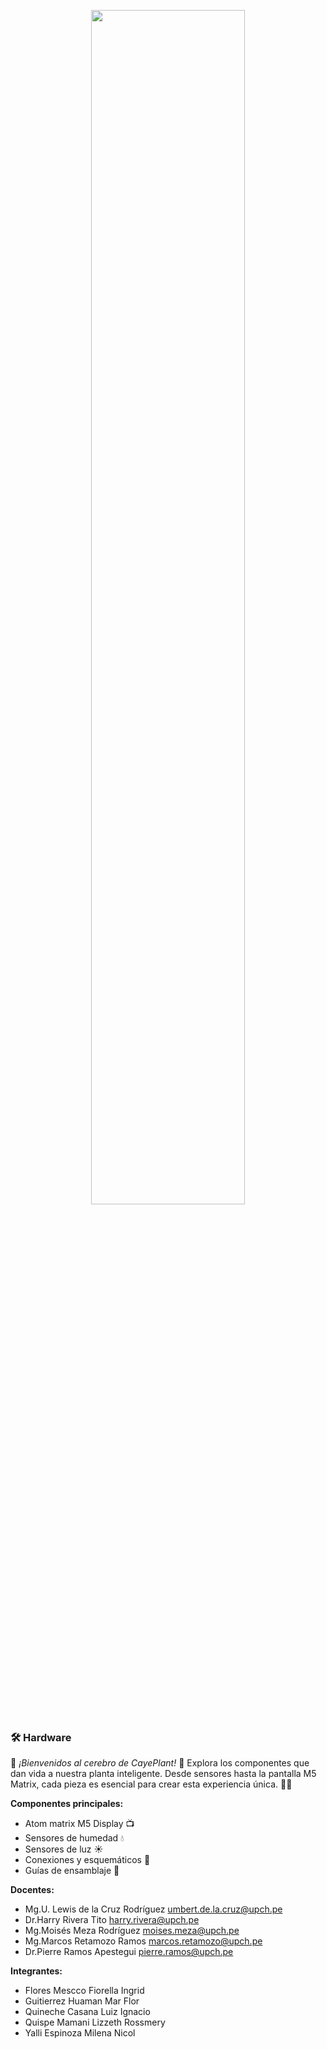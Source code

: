 <p align="center">
  <img src="https://github.com/JefHuiza/Fundamentos-de-Dise-o/assets/156036185/d3c66dfb-5faa-419b-bf1b-d897ea110ce7" width="70%">
</p>


### 🛠️ Hardware
🌱 *¡Bienvenidos al cerebro de CayePlant!* 🌱
Explora los componentes que dan vida a nuestra planta inteligente. Desde sensores hasta la pantalla M5 Matrix, cada pieza es esencial para crear esta experiencia única. 🔌💡

**Componentes principales:**
* Atom matrix M5 Display 📺
* Sensores de humedad 💧
* Sensores de luz ☀️
* Conexiones y esquemáticos 🔌
* Guías de ensamblaje 🔨

**Docentes:**
* Mg.U. Lewis de la Cruz Rodríguez
umbert.de.la.cruz@upch.pe
* Dr.Harry Rivera Tito
harry.rivera@upch.pe
* Mg.Moisés Meza Rodríguez
moises.meza@upch.pe
* Mg.Marcos Retamozo Ramos
marcos.retamozo@upch.pe
* Dr.Pierre Ramos Apestegui
pierre.ramos@upch.pe

**Integrantes:**
* Flores Mescco Fiorella Ingrid
* Guitierrez Huaman Mar Flor
* Quineche Casana Luiz Ignacio
* Quispe Mamani Lizzeth Rossmery
* Yalli Espinoza Milena Nicol



